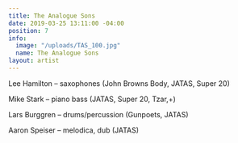 ```yaml
---
title: The Analogue Sons
date: 2019-03-25 13:11:00 -04:00
position: 7
info:
  image: "/uploads/TAS_100.jpg"
  name: The Analogue Sons
layout: artist
---
```


Lee Hamilton – saxophones (John Browns Body, JATAS, Super 20)

Mike Stark – piano bass (JATAS, Super 20, Tzar,\+)

Lars Burggren – drums/percussion (Gunpoets, JATAS)

Aaron Speiser – melodica, dub (JATAS)